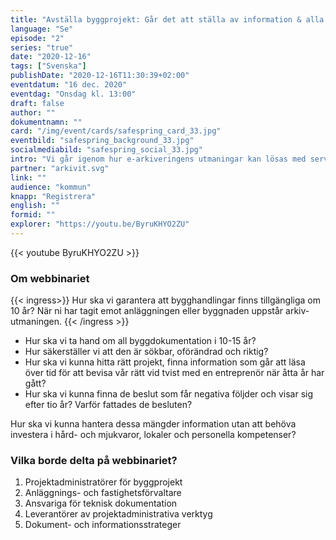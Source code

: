 ```yaml
---
title: "Avställa byggprojekt: Går det att ställa av information & alla ÄTA i 12 år?"
language: "Se"
episode: "2"
series: "true"
date: "2020-12-16"
tags: ["Svenska"]
publishDate: "2020-12-16T11:30:39+02:00"
eventdatum: "16 dec. 2020"
eventdag: "Onsdag kl. 13:00"
draft: false
author: ""
dokumentnamn: ""
card: "/img/event/cards/safespring_card_33.jpg"
eventbild: "safespring_background_33.jpg"
socialmediabild: "safespring_social_33.jpg"
intro: "Vi går igenom hur e-arkiveringens utmaningar kan lösas med serverkapacitet och tillfällig lagring."
partner: "arkivit.svg"
link: ""
audience: "kommun"
knapp: "Registrera"
english: ""
formid: ""
explorer: "https://youtu.be/ByruKHYO2ZU"
---
```

{{< youtube ByruKHYO2ZU >}}

### Om webbinariet

{{< ingress>}}
Hur ska vi garantera att bygghandlingar finns tillgängliga om 10 år? När ni har tagit emot anläggningen eller byggnaden uppstår arkiv-utmaningen.
{{< /ingress >}}

- Hur ska vi ta hand om all byggdokumentation i 10-15 år?
- Hur säkerställer vi att den är sökbar, oförändrad och riktig?
- Hur ska vi kunna hitta rätt projekt, finna information som går att läsa över tid för att bevisa vår rätt vid tvist med en entreprenör när åtta år har gått?
- Hur ska vi kunna finna de beslut som får negativa följder och visar sig efter tio år? Varför fattades de besluten?

Hur ska vi kunna hantera dessa mängder information utan att behöva investera i hård- och mjukvaror, lokaler och personella kompetenser?

### Vilka borde delta på webbinariet?

1. Projektadministratörer för byggprojekt
2. Anläggnings- och fastighetsförvaltare
3. Ansvariga för teknisk dokumentation
4. Leverantörer av projektadministrativa verktyg
5. Dokument- och informationsstrateger
